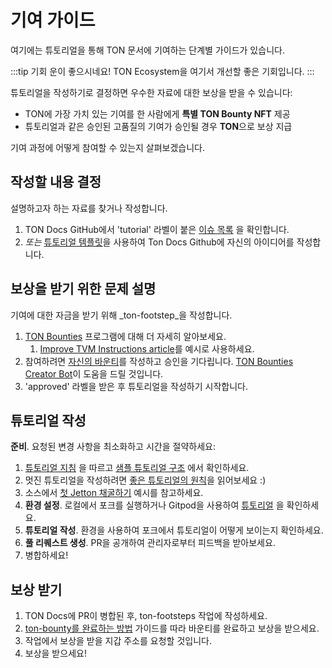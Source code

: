 # 기여 가이드

여기에는 튜토리얼을 통해 TON 문서에 기여하는 단계별 가이드가 있습니다.

:::tip 기회
운이 좋으시네요! TON Ecosystem을 여기서 개선할 좋은 기회입니다.
:::

튜토리얼을 작성하기로 결정하면 우수한 자료에 대한 보상을 받을 수 있습니다:

- TON에 가장 가치 있는 기여를 한 사람에게 **특별 TON Bounty NFT** 제공
- 튜토리얼과 같은 승인된 고품질의 기여가 승인될 경우 **TON**으로 보상 지급

기여 과정에 어떻게 참여할 수 있는지 살펴보겠습니다.

## 작성할 내용 결정

설명하고자 하는 자료를 찾거나 작성합니다.

1. TON Docs GitHub에서 'tutorial' 라벨이 붙은 [이슈 목록](https://github.com/ton-community/ton-docs/issues) 을 확인합니다.
2. *또는* [튜토리얼 템플릿](https://github.com/ton-community/ton-docs/issues/new?assignees=\&labels=feature+%3Asparkles%3A%2Ccontent+%3Afountain_pen%3A\&template=suggest_tutorial.yaml\&title=Suggest+a+tutorial)을 사용하여 Ton Docs Github에 자신의 아이디어를 작성합니다.

## 보상을 받기 위한 문제 설명

기여에 대한 자금을 받기 위해 _ton-footstep_을 작성합니다.

1. [TON Bounties](https://github.com/ton-society/grants-and-bounties/blob/main/bounties/BOUNTIES_PROGRAM_GUIDELINES.md) 프로그램에 대해 더 자세히 알아보세요.
   1. [Improve TVM Instructions article](https://github.com/ton-society/grants-and-bounties/issues/361)를 예시로 사용하세요.
2. 참여하려면 [자신의 바운티](https://github.com/ton-society/grants-and-bounties/issues/new/choose)를 작성하고 승인을 기다립니다. [TON Bounties Creator Bot](https://t.me/footsteps_helper_bot)이 도움을 드릴 것입니다.
3. 'approved' 라벨을 받은 후 튜토리얼을 작성하기 시작합니다.

## 튜토리얼 작성

**준비**. 요청된 변경 사항을 최소화하고 시간을 절약하세요:

1. [튜토리얼 지침](/contribute/guidelines) 을 따르고 [샘플 튜토리얼 구조](/contribute/sample-tutorial) 에서 확인하세요.
2. 멋진 튜토리얼을 작성하려면 [좋은 튜토리얼의 원칙](/contribute/principles-of-a-good-tutorial)을 읽어보세요 :)
3. 소스에서 [첫 Jetton 채굴하기](/develop/dapps/tutorials/jetton-minter) 예시를 참고하세요.
4. **환경 설정**. 로컬에서 포크를 실행하거나 Gitpod을 사용하여 [튜토리얼](/contribute#online-one-click-contribution-setup) 을 확인하세요.
5. **튜토리얼 작성**. 환경을 사용하여 포크에서 튜토리얼이 어떻게 보이는지 확인하세요.
6. **풀 리퀘스트 생성**. PR을 공개하여 관리자로부터 피드백을 받아보세요.
7. 병합하세요!

## 보상 받기

1. TON Docs에 PR이 병합된 후, ton-footsteps 작업에 작성하세요.
2. [ton-bounty를 완료하는 방법](https://github.com/ton-society/grants-and-bounties/blob/main/bounties/BOUNTIES_PROGRAM_GUIDELINES.md#got-assigned-submit-a-questbook-proposal) 가이드를 따라 바운티를 완료하고 보상을 받으세요.
3. 작업에서 보상을 받을 지갑 주소를 요청할 것입니다.
4. 보상을 받으세요!
